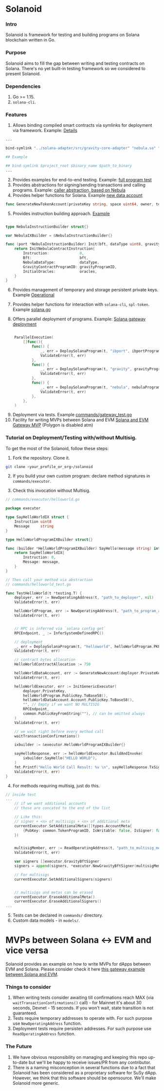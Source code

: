 

# Solanoid

### Intro

Solanoid is framework for testing and building programs on Solana blockchain written in Go.

### Purpose

Solanoid aims to fill the gap between writing and testing contracts on Solana. There's no yet built-in testing framework so we considered to present Solanoid.

### Dependencies

1. Go >= 1.15.
2. `solana-cli`.

### Features

1. Allows binding compiled smart contracts via symlinks for deployment via framework. Example: [Details](bind-symlink.sh)

```bash
...

bind-symlink "../solana-adapter/src/gravity-core-adapter" "nebula.so" "nebula/target/deploy/solana_nebula_contract.so"

## Example

## bind-symlink $project_root $binary_name $path_to_binary
...
```

2. Provides examples for end-to-end testing. Example: [full program test](commands/flow_test.go)
3. Provides abstractions for signing/sending transactions and calling programs. Example: [caller abstraction, based on Nebula](commands/executor/nebula.go#L361) 
4. Provides helper functions for Solana. Example [new data account](commands/new_data_account.go#L224)

```go
func GenerateNewTokenAccount(privateKey string, space uint64, owner, tokenMint common.PublicKey, clientEndpoint string, seeds string) (*models.CommandResponse, error) 
```
5. Provides instruction building approach. [Example](commands/executor/ib_port.go)

```go

type NebulaInstructionBuilder struct{}

var NebulaIXBuilder = &NebulaInstructionBuilder{}

func (port *NebulaInstructionBuilder) Init(bft, dataType uint8, gravityProgramID common.PublicKey, oracles []byte) interface{} {
	return InitNebulaContractInstruction{
		Instruction:              0,
		Bft:                      bft,
		NebulaDataType:           dataType,
		GravityContractProgramID: gravityProgramID,
		InitialOracles:           oracles,
	}
}

```
6. Provides management of temporary and storage persistent private keys. Example [Operational](commands/operational.go)
7. Provides helper functions for interaction with `solana-cli`, `spl-token`. Example [solana.go](commands/solana.go)

8. Offers parallel deployment of programs. Example: [Solana gateway deployment](commands/flow_test.go#L114)
```go

	ParallelExecution(
		[]func(){
			func() {
				_, err = DeploySolanaProgram(t, "ibport", ibportProgram.PKPath, consulsList.List[0].PKPath, "../binaries/ibport.so")
				ValidateError(t, err)
			},
			func() {
				_, err = DeploySolanaProgram(t, "gravity", gravityProgram.PKPath, consulsList.List[1].PKPath, "../binaries/gravity.so")
				ValidateError(t, err)
			},
			func() {
				_, err = DeploySolanaProgram(t, "nebula", nebulaProgram.PKPath, consulsList.List[2].PKPath, "../binaries/nebula.so")
				ValidateError(t, err)
			},
		},
	)
```

9. Deployment via tests. Example [commands/gateway_test.go](commands/gateway_test.go#L14)
10. Facility for writing MVPs between Solana and EVM [Solana and EVM Gateway MVP](commands/mvp/gateway_mvp_test.go) (Polygon is disabled atm)

### Tutorial on Deployment/Testing with/without Multisig.

To get the most of the Solanoid, follow these steps:

1. Fork the repository. Clone it.

```bash
git clone <your_profile_or_org>/solanoid
```

2. If you build your own custom program: declare method signatures in `commands/executor`.

3. Check this invocation without Multisig.

```go
// commands/executor/helloworld.go

package executor

type SayHelloWorldIX struct {
	Instruction uint8
	Message     string
}

type HelloWorldProgramIXBuilder struct{}

func (builder *HelloWorldProgramIXBuilder) SayHello(message string) interface{} {
	return SayHelloWorldIX{
		Instruction: 0,
		Message: message,
	}
}

// Then call your method via abstraction
// commands/helloworld_test.go

func TestHelloWorld(t *testing.T) {
	deployer, err := NewOperatingAddress(t, "path_to_deployer", nil)
	ValidateError(t, err)

	helloWorldProgram, err := NewOperatingAddress(t, "path_to_program_address", nil)
	ValidateError(t, err)


	// RPC is inferred via `solana config get`
	RPCEndpoint, _ := InferSystemDefinedRPC()

	// deployment
	_, err = DeploySolanaProgram(t, "helloworld", helloWorldProgram.PKPath, deployer.PKPath, "path_to_program_binary")
	ValidateError(t, err)

	// contract bytes allocation
	HelloWorldContractAllocation := 750

	helloWorldDataAccount, err := GenerateNewAccount(deployer.PrivateKey, HelloWorldContractAllocation, helloWorldProgram.PublicKey.ToBase58(), RPCEndpoint)
	ValidateError(t, err)

	helloWorldExecutor, err := InitGenericExecutor(
		deployer.PrivateKey,
		helloWorldProgram.PublicKey.ToBase58(),
		helloWorldDataAccount.Account.PublicKey.ToBase58(),
		"", // Empty if we want NO MULTISIG
		RPCEndpoint,
		common.PublicKeyFromString(""), // can be omitted always
	)
	ValidateError(t, err)

	// we wait right before every method call
	waitTransactionConfirmations()

	ixbuilder := &executor.HelloWorldProgramIXBuilder{}

	sayHelloResponse, err := helloWorldExecutor.BuildAndInvoke(
		ixbuilder.SayHello("HELLO WORLD"),
	)
	fmt.Printf("Hello World Call Result: %v \n", sayHelloResponse.TxSignature)
	ValidateError(t, err)
}
```
4. For methods requiring multisig, just do this.


```go
// inside test
... 
	// if we want additional accounts
	// those are concated to the end of the list

	// Like this:
	// signer + <n> of multisigs + <n> of additional meta
	currentExecutor.SetAdditionalMeta([]types.AccountMeta{
		{PubKey: common.TokenProgramID, IsWritable: false, IsSigner: false},
	})


	multisigMember, err := ReadOperatingAddress(t, "path_to_multisig_member")
	ValidateError(t, err)

	var signers []executor.GravityBftSigner
	signers = append(signers, *executor.NewGravityBftSigner(multisigMember.PrivateKey))

	// For multisigs
	currentExecutor.SetAdditionalSigners(signers)


	// multisigs and metas can be erased
	currentExecutor.EraseAdditionalMeta()
	currentExecutor.EraseAdditionalSigners()
...
```
5. Tests can be declared in `commands/` directory.
6. Custom data models - in `models/`.


# MVPs between Solana <-> EVM and vice versa

<!-- 1. You need to repeat same steps mentioned in Testing/Deployment tutorial. -->
Solanoid provides an example on how to write MVPs for dApps between EVM and Solana. Please consider check it here [this gateway example between Solana and EVM](commands/mvp/gateway_mvp_test.go).

### Things to consider

1. When writing tests consider awaiting till confirmations reach MAX (via `	waitTransactionConfirmations()` call) - for Mainnet it's about 30 seconds, Devnet - 15 seconds. If you won't wait, state transition is not guaranteed. 
2. Tests require temporary addresses to operate with. For such purpose use `NewOperatingAddress` function.
3. Deployment tests require persisten addresses. For such purpose use `ReadOperatingAddress` function.


### The Future

1. We have obvious responsibility on managing and keeping this repo up-to-date but we'll be happy to receive issues/PR from any contributor.
2. There is a naming misconception in several functions due to a fact that Solanoid has been considered as a proprietary software for SuSy dApp. However, we think that this software should be opensource. We'll make Solanoid more generic.